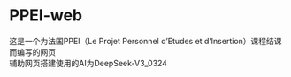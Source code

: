 # PPEI-web
这是一个为法国PPEI（Le Projet Personnel d’Etudes et d’Insertion）课程结课而编写的网页
<br>辅助网页搭建使用的AI为DeepSeek-V3_0324
